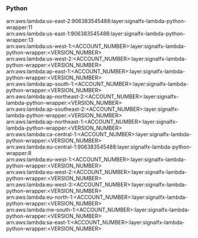 <h3>Python</h3>

arn:aws:lambda:us-east-2:906383545488:layer:signalfx-lambda-python-wrapper:11<br>
arn:aws:lambda:us-east-1:906383545488:layer:signalfx-lambda-python-wrapper:13<br>
arn:aws:lambda:us-west-1:<ACCOUNT_NUMBER>:layer:signalfx-lambda-python-wrapper:<VERSION_NUMBER><br>
arn:aws:lambda:us-west-2:<ACCOUNT_NUMBER>:layer:signalfx-lambda-python-wrapper:<VERSION_NUMBER><br>
arn:aws:lambda:ap-east-1:<ACCOUNT_NUMBER>:layer:signalfx-lambda-python-wrapper:<VERSION_NUMBER><br>
arn:aws:lambda:ap-south-1:<ACCOUNT_NUMBER>:layer:signalfx-lambda-python-wrapper:<VERSION_NUMBER><br>
arn:aws:lambda:ap-northeast-2:<ACCOUNT_NUMBER>:layer:signalfx-lambda-python-wrapper:<VERSION_NUMBER><br>
arn:aws:lambda:ap-southeast-2:<ACCOUNT_NUMBER>:layer:signalfx-lambda-python-wrapper:<VERSION_NUMBER><br>
arn:aws:lambda:ap-northeast-1:<ACCOUNT_NUMBER>:layer:signalfx-lambda-python-wrapper:<VERSION_NUMBER><br>
arn:aws:lambda:ca-central-1:<ACCOUNT_NUMBER>:layer:signalfx-lambda-python-wrapper:<VERSION_NUMBER><br>
arn:aws:lambda:eu-central-1:906383545488:layer:signalfx-lambda-python-wrapper:8<br>
arn:aws:lambda:eu-west-1:<ACCOUNT_NUMBER>:layer:signalfx-lambda-python-wrapper:<VERSION_NUMBER><br>
arn:aws:lambda:eu-west-2:<ACCOUNT_NUMBER>:layer:signalfx-lambda-python-wrapper:<VERSION_NUMBER><br>
arn:aws:lambda:eu-west-3:<ACCOUNT_NUMBER>:layer:signalfx-lambda-python-wrapper:<VERSION_NUMBER><br>
arn:aws:lambda:eu-north-1:<ACCOUNT_NUMBER>:layer:signalfx-lambda-python-wrapper:<VERSION_NUMBER><br>
arn:aws:lambda:me-south-1:<ACCOUNT_NUMBER>:layer:signalfx-lambda-python-wrapper:<VERSION_NUMBER><br>
arn:aws:lambda:sa-east-1:<ACCOUNT_NUMBER>:layer:signalfx-lambda-python-wrapper:<VERSION_NUMBER><br>

<!-- Note to maintainers: please be careful editing this file. 
There is automation that relies on the <VERSION_NUMBER> placeholders and removes \<br\> marks when extracting arns. -->
